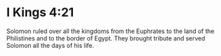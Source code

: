 # I Kings 4:21

Solomon ruled over all the kingdoms from the Euphrates to the land of the Philistines and to the border of Egypt. They brought tribute and served Solomon all the days of his life.

